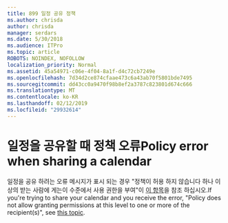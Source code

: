 ```yaml
---
title: 899 일정 공유 정책
ms.author: chrisda
author: chrisda
manager: serdars
ms.date: 5/30/2018
ms.audience: ITPro
ms.topic: article
ROBOTS: NOINDEX, NOFOLLOW
localization_priority: Normal
ms.assetid: 45a54971-c06e-4f04-8a1f-d4c72cb7249e
ms.openlocfilehash: 7d34d2ce874cfaae473c6a43ab70f5801bde7495
ms.sourcegitcommit: dd43cc0a9470f98b8ef2a3787c823801d674c666
ms.translationtype: MT
ms.contentlocale: ko-KR
ms.lasthandoff: 02/12/2019
ms.locfileid: "29932614"
---
```

# <a name="policy-error-when-sharing-a-calendar"></a><span data-ttu-id="c4604-102">일정을 공유할 때 정책 오류</span><span class="sxs-lookup"><span data-stu-id="c4604-102">Policy error when sharing a calendar</span></span>

<span data-ttu-id="c4604-103">일정을 공유 하려는 오류 메시지가 표시 되는 경우 "정책이 허용 하지 않습니다 하나 이상의 받는 사람에 게는이 수준에서 사용 권한을 부여"이 [이 항목](https://support.microsoft.com/help/3187524/policy-does-not-allow-granting-permissions-at-this-level-to-one-or-mor)을 참조 하십시오.</span><span class="sxs-lookup"><span data-stu-id="c4604-103">If you're trying to share your calendar and you receive the error, "Policy does not allow granting permissions at this level to one or more of the recipient(s)", see [this topic](https://support.microsoft.com/help/3187524/policy-does-not-allow-granting-permissions-at-this-level-to-one-or-mor).</span></span>
  

